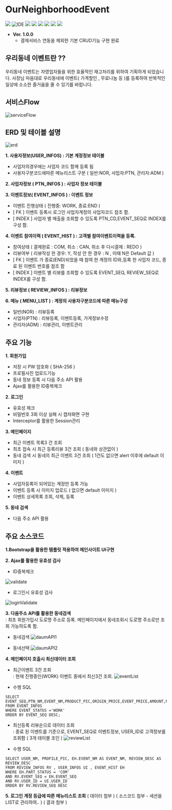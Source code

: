 # OurNeighborhoodEvent

<p>
    <img src="https://img.shields.io/badge/version-1.0.0-rgb(26, 188, 156).svg" />
    <img alt="IDE" src="https://img.shields.io/badge/IDE-Eclipse Jee -rgb(26, 188, 156).svg" />
    <img src="https://img.shields.io/badge/Apache-8.5-green.svg" />
    <img src="https://img.shields.io/badge/spring-4.3.9-green.svg" />
    <img src="https://img.shields.io/badge/java-1.8-blue.svg" />  
    <img src="https://img.shields.io/badge/Mybatis-3.2.2-rgb(243, 156, 18).svg" />
    <img src="https://img.shields.io/badge/Oracle11g -rgb(243, 156, 18).svg" />
    <img src="https://img.shields.io/badge/bootstrap 4.3.7 -rgb(255, 204, 000).svg" />
</p>

- **Ver. 1.0.0**
  - 결제서비스 연동을 제외한 기본 CRUD기능 구현 완료
  
## 우리동네 이벤트란 ??  

우리동네 이벤트는 자영업자들을 위한 효율적인 재고처리를 위하여 기획하게 되었습니다.
사장님 마음대로 우리동네에 이벤트( 가격할인 , 무료나눔 등 )를 등록하여 반복적인 일상에 소소한 즐거움을 줄 수 있기를 바랍니다.

## 서비스Flow

![serviceFlow](./readmeSource/serviceFlow.png)
## ERD 및 테이블 설명

![erd](./readmeSource/erd.png)

**1. 사용자정보(USER_INFOS) : 기본 계정정보 테이블**

- 사업자의경우에는 사업자 코드 함께 등록 됨
- 사용자구분코드에따른 메뉴리스트 구분 ( 일반:NOR, 사업자:PTN, 관리자:ADM )  

**2. 사업자정보 ( PTN_INFOS ) : 사업자 정보 테이블**  

**3. 이벤트정보( EVENT_INFOS ) : 이벤트 정보**  

- 이벤트 진행상태 ( 진행중: WORK, 종료:END )
- [ FK ] 이벤트 등록시 로그인 사업자계정의 사업자코드 참조 함.
- [ INDEX ] 사업자 별 매출을 조회할 수 있도록 PTN_CD,EVENT_SEQ로 INDEX를 구성 함.  

**4. 이벤트 참여이력 ( EVENT_HIST ) : 고객별 참여이벤트이력을 등록.**  

- 참여상태 ( 결제완료 : COM, 취소 : CAN, 취소 후 다시결제 : REDO )
- 리뷰여부 ( 리뷰작성 한 경우: Y, 작성 안 한 경우 : N , 이때 N은 Default 값 )
- [ FK ] 이벤트 가 종료(END)되었을 때 참여 한 계정의 ID와,등록 한 사업자 코드, 종료 된 이벤트 번호를 참조 함
- [ INDEX ] 이벤트 별 리뷰를 조회할 수 있도록 EVENT_SEQ, REVIEW_SEQ로 INDEX를 구성 함.  

**5. 리뷰정보 ( REVIEW_INFOS ) : 리뷰정보**  

**6. 메뉴 ( MENU_LIST ) : 계정의 사용자구분코드에 따른 메뉴구성**  

- 일반(NOR) : 리뷰등록
- 사업자(PTN) : 리뷰등록, 이벤트등록, 가게정보수정
- 관리자(ADM) : 리뷰관리, 이벤트관리  

## 주요 기능

**1. 회원가입**

- 저장 시 PW 암호화 ( SHA-256 )
- 프로필사진 업로드기능
- 동네 정보 등록 시 다음 주소 API 활용
- Ajax를 활용한 ID중복체크

**2. 로그인**  

- 유효성 체크
- 비밀번호 3회 이상 실패 시 캡챠화면 구현
- Interceptor를 활용한 Session관리

**3. 메인페이지**  

- 최근 이벤트 목록3 건 조회
- 최초 접속 시 최근 등록리뷰 3건 조회 ( 동네와 상관없이 )
- 동네 검색 시 동네의 최근 이벤트 3건 조회 ( 1건도 없으면 alert 이후에 default 이미지 )  

**4. 이벤트**  

- 사업자등록이 되어있는 계정만 등록 가능
- 이벤트 등록 시 이미지 업로드 ( 없으면 default 이미지 )
- 이벤트 상세목록 조회, 삭제, 등록  

**5. 동네 검색**  

- 다음 주소 API 활용  

## 주요 소스코드

**1.Bootstrap을 활용한 템플릿 적용하여 메인사이트 UI구현**


**2. Ajax를 활용한 유효성 검사**

- ID중복체크

![validate](./readmeSource/validate.gif)

- 로그인시 유효성 검사

![loginValidate](./readmeSource/loginValidate.gif)


**3. 다음주소 API를 활용한 동네검색** <br>
: 최초 회원가입시 도로명 주소로 등록. 메인페이지에서 동네조회시 도로명 주소로만 조회 가능하도록 함.

- 동네검색
![daumAPI1](./readmeSource/daumAPI1.png)

- 동네선택
![daumAPI2](./readmeSource/daumAPI2.png)

**4. 메인페이지 호출시 최신데이터 조회**

- 최근이벤트 3건 조회<br>
: 현재 진행중인(WORK) 이벤트 중에서 최신3건 조회.
![eventList](./readmeSource/eventList.png)

- 수행 SQL
```
SELECT
EVENT_SEQ,PTN_NM,EVENT_NM,PRODUCT_PIC,ORIGIN_PRICE,EVENT_PRICE,AMOUNT,NEIGHBOR,DELIVERY_YN
FROM EVENT_INFOS
WHERE EVENT_STATUS ='WORK'
ORDER BY EVENT_SEQ DESC;
```

- 최신등록 리뷰순으로 데이터 조회<br>
: 종료 된 이벤트를 기준으로, EVENT_SEQ로 이벤트정보, USER_ID로 고객정보를 조회함 ( 3개 테이블 조인 )
![reviewList](./readmeSource/reviewList.png)

- 수행 SQL
```
SELECT USER_NM, PROFILE_PIC, EH.EVENT_NM AS EVENT_NM, REVIEW_DESC AS REVIEW_DESC
FROM REVIEW_INFOS RV , USER_INFOS UI , EVENT_HIST EH
WHERE EH.PART_STATUS = 'COM'
AND RV.EVENT_SEQ = EH.EVENT_SEQ
AND RV.USER_ID = UI.USER_ID
ORDER BY RV.REVIEW_SEQ DESC
```

**5. 로그인 계정 등급에 따른 메뉴리스트 조회**
( 데이터 첨부 )
( 소스코드 첨부 - 세션을 LIST로 관리하여.. )
( 결과 첨부 )



